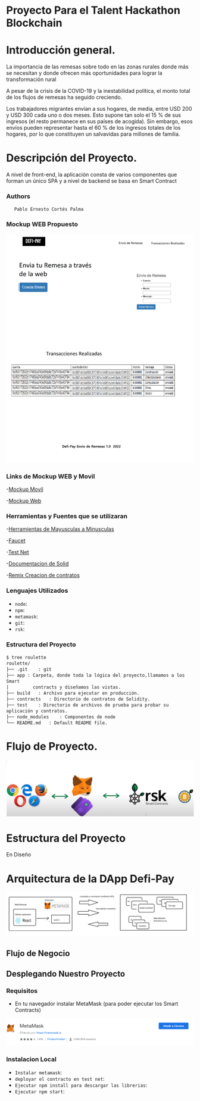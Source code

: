# Proyecto Para el Talent Hackathon Blockchain

# Introducción general.

La importancia de las remesas sobre todo en las zonas rurales donde más se necesitan y donde ofrecen más oportunidades para lograr la transformación rural

A pesar de la crisis de la COVID-19 y la inestabilidad política, el monto total de los flujos de remesas ha seguido creciendo. 

Los trabajadores migrantes envían a sus hogares, de media, entre USD 200 y USD 300 cada uno o dos meses. Esto supone tan solo el 15 % de sus ingresos (el resto permanece en sus países de acogida). Sin embargo, esos envíos pueden representar hasta el 60 % de los ingresos totales de los hogares, por lo que constituyen un salvavidas para millones de familia. 


# Descripción del Proyecto.

A nivel de front-end, la aplicación consta de varios componentes que forman un único SPA y a nivel de backend se basa en Smart Contract

### Authors
       Pablo Ernesto Cortés Palma

### Mockup WEB  Propuesto 


![Image text](https://github.com/pablojavaprogramador/TalentHackathonBlockchain/blob/main/imagenes/Flujo%20de%20Negocio.png?raw=true)


### Links de Mockup WEB y Movil

-[Mockup Movil](https://previewer.adalo.com/1bf5fe37-53af-4f5e-b3ee-f68c1a915d8c "Mockup Movil")

-[Mockup Web](https://previewer.adalo.com/31bb3d2a-dedd-417e-a452-5ae0c406dbf2?target=818468a1bfad492599706dafa106d579&params=%7B%7D "Mockup Web")


### Herramientas  y Fuentes que se utilizaran

-[Herramientas de Mayusculas a Minusculas](https://mayusculasminusculas.com/ "Mayusculas a Minusculas Herramienta")

-[Faucet](https://faucet.rsk.co/ "faucet")

-[Test Net](https://explorer.testnet.rsk.co/ "rsk explorer")

-[Documentacion de Solid ](https://docs.soliditylang.org/_/downloads/en/v0.8.4/pdf/ "Documentacion Solid")

-[Remix Creacion de contratos ](http://remix.ethereum.org "Remix")



### Lenguajes Utilizados
- `node`: 
- `npm`: 
- `metamask`: 
- `git`: 
- `rsk`: 

### Estructura del Proyecto
  
    $ tree roulette
    roulette/
    ├── .git	: git
    ├── app	: Carpeta, donde toda la lógica del proyecto,llamamos a los Smart 
    |      	  contracts y diseñamos las vistas.		
    ├── build	: Archivo para ejecutar en producción.
    ├── contracts	: Directorio de contratos de Solidity.
    ├── test	: Directorio de archivos de prueba para probar su aplicación y contratos.
    ├── node_modules	: Componentes de node
    └── README.md	: Default README file.

# Flujo de Proyecto.
![Image text](https://github.com/pablojavaprogramador/TalentHackathonBlockchain/blob/main/imagenes/flujoprincipal.jpg?raw=true)


# Estructura del Proyecto
En Diseño

# Arquitectura de la  DApp  Defi-Pay

![Image text](https://github.com/pablojavaprogramador/TalentHackathonBlockchain/blob/main/imagenes/Arquitectura.jpg?raw=true)

## Flujo de Negocio  


## Desplegando Nuestro Proyecto
### Requisitos
- En tu navegador instalar MetaMask  (para poder ejecutar los Smart Contracts)

![Image text](https://github.com/pablojavaprogramador/TalentHackathonBlockchain/blob/main/imagenes/metamask.png?raw=true)

### Instalacion Local
- `Instalar metamask`:
- `deployar el contracto en test net`:
- `Ejecutar npm install para descargar las librerias`:
- `Ejecutar npm start`:
